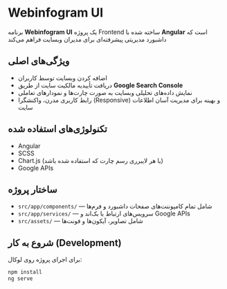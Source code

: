 # Webinfogram UI

برنامه **Webinfogram UI** یک پروژه Frontend ساخته شده با **Angular** است که داشبورد مدیریتی پیشرفته‌ای برای مدیران وبسایت فراهم می‌کند

## ویژگی‌های اصلی
- اضافه کردن وبسایت توسط کاربران
- دریافت تأییدیه مالکیت سایت از طریق **Google Search Console**
- نمایش داده‌های تحلیلی وبسایت به صورت چارت‌ها و نمودارهای تعاملی
- رابط کاربری مدرن، واکنشگرا (Responsive) و بهینه برای مدیریت آسان اطلاعات سایت

## تکنولوژی‌های استفاده شده
- Angular
- SCSS
- Chart.js (یا هر لایبرری رسم چارت که استفاده شده باشد)
- Google APIs

## ساختار پروژه
- `src/app/components/` — شامل تمام کامپوننت‌های صفحات داشبورد و فرم‌ها
- `src/app/services/` — سرویس‌های ارتباط با بک‌اند و Google APIs
- `src/assets/` — شامل تصاویر، آیکون‌ها و فونت‌ها

## شروع به کار (Development)

برای اجرای پروژه روی لوکال:

```bash
npm install
ng serve
